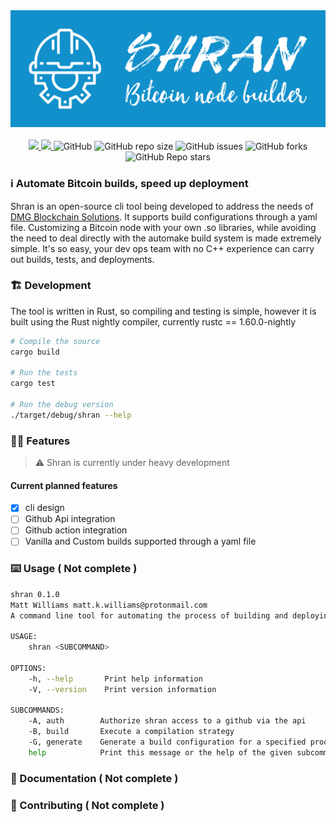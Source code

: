 <div align="center">
  <img src="assets/shran.jpg">
</div>

<br>

<div align="center">
  <a href="https://github.com/mattcoding4days/Shran/actions/workflows/rust.yml">
    <img src="https://github.com/mattcoding4days/Shran/actions/workflows/rust.yml/badge.svg?branch=dev"/>
  </a>
  <a href="https://codecov.io/gh/mattcoding4days/Shran">
    <img src="https://codecov.io/gh/mattcoding4days/Shran/branch/dev/graph/badge.svg?token=3VY7UYBZHN"/>
  </a>
  <img alt="GitHub" src="https://img.shields.io/github/license/mattcoding4days/shran">
  <img alt="GitHub repo size" src="https://img.shields.io/github/repo-size/mattcoding4days/shran?color=pink&label=Repo%20Size&logo=github">
  <img alt="GitHub issues" src="https://img.shields.io/github/issues/mattcoding4days/Shran?color=red">
  <img alt="GitHub forks" src="https://img.shields.io/github/forks/mattcoding4days/Shran?style=social">
  <img alt="GitHub Repo stars" src="https://img.shields.io/github/stars/mattcoding4days/Shran?style=social">
</div>

### :information_source: Automate Bitcoin builds, speed up deployment

  Shran is an open-source cli tool being developed to address the needs of [DMG Blockchain Solutions](https://dmgblockchain.com/).
  It supports build configurations through a yaml file. Customizing a Bitcoin node with
  your own .so libraries, while avoiding the need to deal directly with the automake build system
  is made extremely simple. It's so easy, your dev ops team with no C++ experience can carry out builds,
  tests, and deployments.

### :building_construction: Development

  The tool is written in Rust, so compiling and testing is simple, however it is built using the Rust nightly compiler,
  currently rustc == 1.60.0-nightly
  
```bash
# Compile the source
cargo build

# Run the tests
cargo test

# Run the debug version
./target/debug/shran --help
```

### :superhero_man: Features

> :warning: Shran is currently under heavy development

#### Current planned features

  * [x] cli design
  * [ ] Github Api integration
  * [ ] Github action integration
  * [ ] Vanilla and Custom builds supported through a yaml file

### :keyboard: Usage ( Not complete )

```bash
shran 0.1.0
Matt Williams matt.k.williams@protonmail.com
A command line tool for automating the process of building and deploying a Bitcoin node

USAGE:
    shran <SUBCOMMAND>

OPTIONS:
    -h, --help       Print help information
    -V, --version    Print version information

SUBCOMMANDS:
    -A, auth        Authorize shran access to a github via the api
    -B, build       Execute a compilation strategy
    -G, generate    Generate a build configuration for a specified proof of work blockchain
    help            Print this message or the help of the given subcommand(s)
```

### :scroll: Documentation ( Not complete )


### :mage: Contributing ( Not complete )
